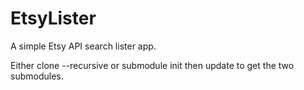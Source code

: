 # EtsyLister
A simple Etsy API search lister app.

Either clone --recursive or submodule init then update to get the two submodules.

